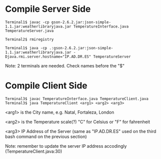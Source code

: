 # Compile Server Side

```
Terminal1$ javac -cp gson-2.6.2.jar:json-simple-1.1.jar:weatherlibraryjava.jar TemperatureInterface.java TemperatureServer.java

Terminal2$ rmiregistry

Terminal1$ java -cp .:gson-2.6.2.jar:json-simple-1.1.jar:weatherlibraryjava.jar -Djava.rmi.server.hostname="IP.AD.DR.ES" TemperatureServer
```
Note: 2 terminals are needed. Check names before the "$"

# Compile Client Side
```
Terminal3$ javac TemperatureInterface.java TemperatureClient.java
Terminal3$ java TemperatureClient <arg1> <arg2> <arg3>
```
\<arg1\> is the City name, e.g. Natal, Fortaleza, London

\<arg2\> is the Temperature scale(?) "C" for Celsius or "F" for fahrenheit

\<arg3\> IP Address of the Server (same as "IP.AD.DR.ES" used on the third bash command on the previous section)

Note: remember to update the server IP address accodingly (TemperatureClient.java:30)
